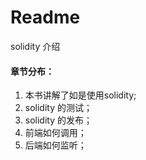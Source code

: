 # Readme

solidity 介绍

#### 章节分布：



1. 本书讲解了如是使用solidity;
2. solidity 的测试；
3. solidity 的发布；
4. 前端如何调用；
5. 后端如何监听；



